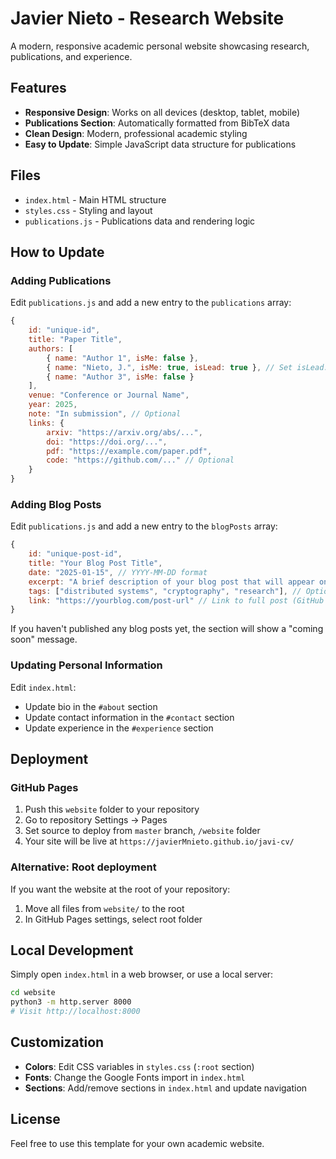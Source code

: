 # Javier Nieto - Research Website

A modern, responsive academic personal website showcasing research, publications, and experience.

## Features

- **Responsive Design**: Works on all devices (desktop, tablet, mobile)
- **Publications Section**: Automatically formatted from BibTeX data
- **Clean Design**: Modern, professional academic styling
- **Easy to Update**: Simple JavaScript data structure for publications

## Files

- `index.html` - Main HTML structure
- `styles.css` - Styling and layout
- `publications.js` - Publications data and rendering logic

## How to Update

### Adding Publications

Edit `publications.js` and add a new entry to the `publications` array:

```javascript
{
    id: "unique-id",
    title: "Paper Title",
    authors: [
        { name: "Author 1", isMe: false },
        { name: "Nieto, J.", isMe: true, isLead: true }, // Set isLead: true for lead author
        { name: "Author 3", isMe: false }
    ],
    venue: "Conference or Journal Name",
    year: 2025,
    note: "In submission", // Optional
    links: {
        arxiv: "https://arxiv.org/abs/...",
        doi: "https://doi.org/...",
        pdf: "https://example.com/paper.pdf",
        code: "https://github.com/..." // Optional
    }
}
```

### Adding Blog Posts

Edit `publications.js` and add a new entry to the `blogPosts` array:

```javascript
{
    id: "unique-post-id",
    title: "Your Blog Post Title",
    date: "2025-01-15", // YYYY-MM-DD format
    excerpt: "A brief description of your blog post that will appear on the main page.",
    tags: ["distributed systems", "cryptography", "research"], // Optional
    link: "https://yourblog.com/post-url" // Link to full post (GitHub Pages, Medium, etc.)
}
```

If you haven't published any blog posts yet, the section will show a "coming soon" message.

### Updating Personal Information

Edit `index.html`:
- Update bio in the `#about` section
- Update contact information in the `#contact` section
- Update experience in the `#experience` section

## Deployment

### GitHub Pages

1. Push this `website` folder to your repository
2. Go to repository Settings → Pages
3. Set source to deploy from `master` branch, `/website` folder
4. Your site will be live at `https://javierMnieto.github.io/javi-cv/`

### Alternative: Root deployment

If you want the website at the root of your repository:
1. Move all files from `website/` to the root
2. In GitHub Pages settings, select root folder

## Local Development

Simply open `index.html` in a web browser, or use a local server:

```bash
cd website
python3 -m http.server 8000
# Visit http://localhost:8000
```

## Customization

- **Colors**: Edit CSS variables in `styles.css` (`:root` section)
- **Fonts**: Change the Google Fonts import in `index.html`
- **Sections**: Add/remove sections in `index.html` and update navigation

## License

Feel free to use this template for your own academic website.
